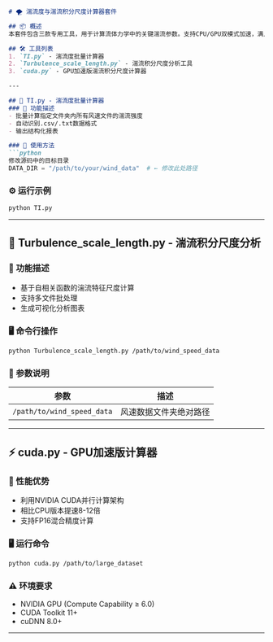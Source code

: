 ```markdown
# 🌪️ 湍流度与湍流积分尺度计算器套件

## 📦 概述
本套件包含三款专用工具，用于计算流体力学中的关键湍流参数。支持CPU/GPU双模式加速，满足不同规模数据的处理需求。

## 🛠️ 工具列表
1. `TI.py` - 湍流度批量计算器  
2. `Turbulence_scale_length.py` - 湍流积分尺度分析工具  
3. `cuda.py` - GPU加速版湍流积分尺度计算器

---

## 📁 TI.py - 湍流度批量计算器
### 🎯 功能描述
- 批量计算指定文件夹内所有风速文件的湍流强度
- 自动识别.csv/.txt数据格式
- 输出结构化报表

### 🚀 使用方法
```python
修改源码中的目标目录
DATA_DIR = "/path/to/your/wind_data"  # ← 修改此处路径
```

### ⚙️ 运行示例
```bash
python TI.py
```

---

## 📏 Turbulence_scale_length.py - 湍流积分尺度分析
### 🎯 功能描述
- 基于自相关函数的湍流特征尺度计算
- 支持多文件批处理
- 生成可视化分析图表

### 🖥️ 命令行操作
```bash
python Turbulence_scale_length.py /path/to/wind_speed_data
```

### 🧮 参数说明
| 参数 | 描述 |
|------|------|
| `/path/to/wind_speed_data` | 风速数据文件夹绝对路径 |

---

## ⚡ cuda.py - GPU加速版计算器
### 🎯 性能优势
- 利用NVIDIA CUDA并行计算架构
- 相比CPU版本提速8-12倍
- 支持FP16混合精度计算

### 🖥️ 运行命令
```bash
python cuda.py /path/to/large_dataset
```

### ⚠️ 环境要求
- NVIDIA GPU (Compute Capability ≥ 6.0)
- CUDA Toolkit 11+
- cuDNN 8.0+

---




